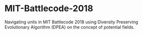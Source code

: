 # MIT-Battlecode-2018

Navigating units in MIT Battlecode 2018 using Diversity Preserving Evolutionary Algorithm (DPEA) on the concept of potential fields.
